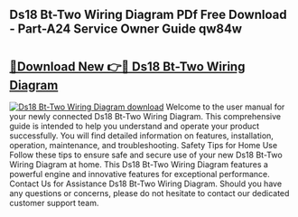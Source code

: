 ## Ds18 Bt-Two Wiring Diagram PDf Free Download - Part-A24 Service Owner Guide qw84w

# <h2><a href="http://dfma4x.blite.top/?on=Ds18+Bt-Two+Wiring+Diagram">🔗Download New 👉🔴 Ds18 Bt-Two Wiring Diagram</a></h2>

[![Ds18 Bt-Two Wiring Diagram download](https://i.imgur.com/lujVjoI.png)](http://dfma4x.blite.top/?on=Ds18+Bt-Two+Wiring+Diagram)
Welcome to the user manual for your newly connected Ds18 Bt-Two Wiring Diagram. This comprehensive guide is intended to help you understand and operate your product successfully. You will find detailed information on features, installation, operation, maintenance, and troubleshooting. Safety Tips for Home Use Follow these tips to ensure safe and secure use of your new Ds18 Bt-Two Wiring Diagram at home. This Ds18 Bt-Two Wiring Diagram features a powerful engine and innovative features for exceptional performance. Contact Us for Assistance Ds18 Bt-Two Wiring Diagram. Should you have any questions or concerns, please do not hesitate to contact our dedicated customer support team.

